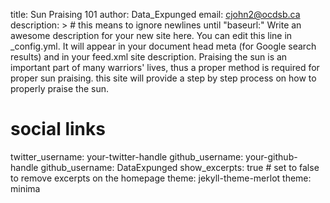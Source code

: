 title: Sun Praising 101
author: Data_Expunged
email: cjohn2@ocdsb.ca
description: > # this means to ignore newlines until "baseurl:"
  Write an awesome description for your new site here. You can edit this
  line in _config.yml. It will appear in your document head meta (for
  Google search results) and in your feed.xml site description.
  Praising the sun is an important part of many warriors' lives, 
  thus a proper method is required for proper sun praising. 
  this site will provide a step by step process on how to 
  properly praise the sun.
 # social links
twitter_username: your-twitter-handle
github_username:  your-github-handle
github_username: DataExpunged
 show_excerpts: true # set to false to remove excerpts on the homepage
 theme: jekyll-theme-merlot 
theme: minima
